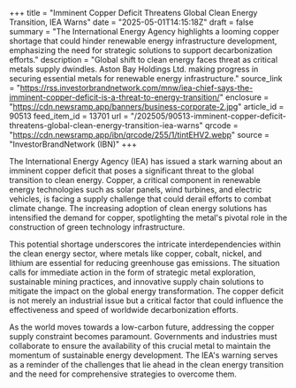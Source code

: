 +++
title = "Imminent Copper Deficit Threatens Global Clean Energy Transition, IEA Warns"
date = "2025-05-01T14:15:18Z"
draft = false
summary = "The International Energy Agency highlights a looming copper shortage that could hinder renewable energy infrastructure development, emphasizing the need for strategic solutions to support decarbonization efforts."
description = "Global shift to clean energy faces threat as critical metals supply dwindles. Aston Bay Holdings Ltd. making progress in securing essential metals for renewable energy infrastructure."
source_link = "https://rss.investorbrandnetwork.com/mnw/iea-chief-says-the-imminent-copper-deficit-is-a-threat-to-energy-transition/"
enclosure = "https://cdn.newsramp.app/banners/business-corporate-2.jpg"
article_id = 90513
feed_item_id = 13701
url = "/202505/90513-imminent-copper-deficit-threatens-global-clean-energy-transition-iea-warns"
qrcode = "https://cdn.newsramp.app/ibn/qrcode/255/1/tintEHV2.webp"
source = "InvestorBrandNetwork (IBN)"
+++

<p>The International Energy Agency (IEA) has issued a stark warning about an imminent copper deficit that poses a significant threat to the global transition to clean energy. Copper, a critical component in renewable energy technologies such as solar panels, wind turbines, and electric vehicles, is facing a supply challenge that could derail efforts to combat climate change. The increasing adoption of clean energy solutions has intensified the demand for copper, spotlighting the metal's pivotal role in the construction of green technology infrastructure.</p><p>This potential shortage underscores the intricate interdependencies within the clean energy sector, where metals like copper, cobalt, nickel, and lithium are essential for reducing greenhouse gas emissions. The situation calls for immediate action in the form of strategic metal exploration, sustainable mining practices, and innovative supply chain solutions to mitigate the impact on the global energy transformation. The copper deficit is not merely an industrial issue but a critical factor that could influence the effectiveness and speed of worldwide decarbonization efforts.</p><p>As the world moves towards a low-carbon future, addressing the copper supply constraint becomes paramount. Governments and industries must collaborate to ensure the availability of this crucial metal to maintain the momentum of sustainable energy development. The IEA's warning serves as a reminder of the challenges that lie ahead in the clean energy transition and the need for comprehensive strategies to overcome them.</p>